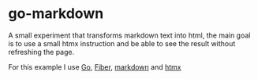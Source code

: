 # go-markdown


A small experiment that transforms markdown text into html, the main goal is to use a small htmx instruction and be able to see the result without refreshing the page.

For this example I use [Go](https://go.dev/), [Fiber](https://gofiber.io/), [markdown](https://github.com/gomarkdown/markdown) and [htmx](https://htmx.org/)
